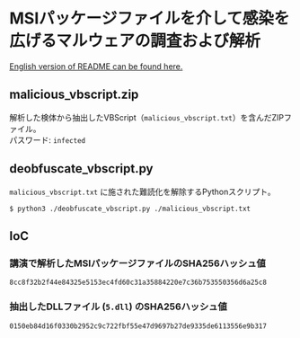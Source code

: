 # MSIパッケージファイルを介して感染を広げるマルウェアの調査および解析

[English version of README can be found here.](./README_EN.md)

## malicious_vbscript.zip

解析した検体から抽出したVBScript（`malicious_vbscript.txt`）を含んだZIPファイル。  
パスワード: `infected`

## deobfuscate_vbscript.py

`malicious_vbscript.txt` に施された難読化を解除するPythonスクリプト。

```
$ python3 ./deobfuscate_vbscript.py ./malicious_vbscript.txt
```

## IoC

### 講演で解析したMSIパッケージファイルのSHA256ハッシュ値

```
8cc8f32b2f44e84325e5153ec4fd60c31a35884220e7c36b753550356d6a25c8
```

### 抽出したDLLファイル (`5.dll`) のSHA256ハッシュ値

```
0150eb84d16f0330b2952c9c722fbf55e47d9697b27de9335de6113556e9b317
```
